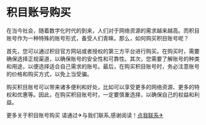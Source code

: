# 积目账号购买

在当今社会，随着数字化时代的到来，人们对于网络资源的需求越来越高。而积目账号作为一种特殊的账号形式，备受人们青睐。那么，如何购买积目账号呢？

首先，您可以通过积目官方网站或者授权的第三方平台进行购买。在购买时，需要确保选择正规渠道，以确保账号的安全性和可靠性。其次，您需要了解账号的种类和用途，以便选择适合自己需求的账号。最后，在购买积目账号时，务必注意账号的价格和购买方式，以免上当受骗。

购买积目账号可以带来诸多便利和好处，比如可以享受更多的网络资源、更多的特权和优惠等。因此，在购买积目账号时，一定要慎重选择，以确保自己的权益和利益。

更多关于积目账号购买 请通过✈与我们联系,感谢阅读！[点我联系✈](https://pc.G208.com)